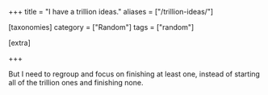 +++
title = "I have a trillion ideas."
aliases = ["/trillion-ideas/"]

[taxonomies]
category = ["Random"]
tags = ["random"]

[extra]

+++

But I need to regroup and focus on finishing at least one, instead of starting all of the trillion ones and finishing none.
